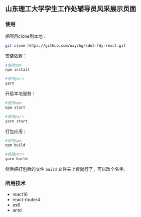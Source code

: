 ## 山东理工大学学生工作处辅导员风采展示页面

### 使用

把项目clone到本地：

```bash
git clone https://github.com/oxyzhg/sdut-fdy-react.git
```

安装依赖：

```bash
#使用npm
npm install

#使用yarn
yarn
```

开启本地服务：

```bash
#使用npm
npm start

#使用yarn
yarn start
```

打包应用：

```bash
#使用npm
npm build

#使用yarn
yarn build
```

然后把打包后的文件 `build` 文件夹上传就行了，可以改个名字。



### 所用技术

- react16
- react-router4
- es6
- antd

